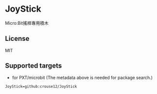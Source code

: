 # JoyStick

Micro:Bit搖桿專用積木

## License

MIT

## Supported targets

* for PXT/microbit
(The metadata above is needed for package search.)

```package
JoyStick=github:crouse12/JoyStick
```
